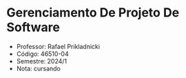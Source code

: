 # Gerenciamento De Projeto De Software

-  Professor: Rafael Prikladnicki
-  Código: 46510-04
-  Semestre: 2024/1
-  Nota: cursando
